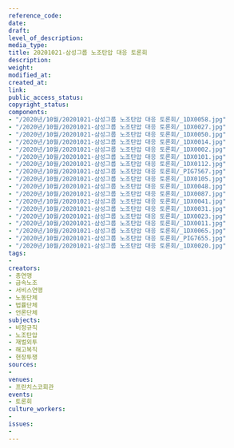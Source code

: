 ```yaml
---
reference_code: 
date: 
draft: 
level_of_description: 
media_type: 
title: 20201021-삼성그룹 노조탄압 대응 토론회
description: 
weight: 
modified_at: 
created_at: 
link: 
public_access_status: 
copyright_status: 
components:
- "/2020년/10월/20201021-삼성그룹 노조탄압 대응 토론회/_1DX0058.jpg"
- "/2020년/10월/20201021-삼성그룹 노조탄압 대응 토론회/_1DX0027.jpg"
- "/2020년/10월/20201021-삼성그룹 노조탄압 대응 토론회/_1DX0050.jpg"
- "/2020년/10월/20201021-삼성그룹 노조탄압 대응 토론회/_1DX0014.jpg"
- "/2020년/10월/20201021-삼성그룹 노조탄압 대응 토론회/_1DX0002.jpg"
- "/2020년/10월/20201021-삼성그룹 노조탄압 대응 토론회/_1DX0101.jpg"
- "/2020년/10월/20201021-삼성그룹 노조탄압 대응 토론회/_1DX0112.jpg"
- "/2020년/10월/20201021-삼성그룹 노조탄압 대응 토론회/_PIG7567.jpg"
- "/2020년/10월/20201021-삼성그룹 노조탄압 대응 토론회/_1DX0105.jpg"
- "/2020년/10월/20201021-삼성그룹 노조탄압 대응 토론회/_1DX0048.jpg"
- "/2020년/10월/20201021-삼성그룹 노조탄압 대응 토론회/_1DX0087.jpg"
- "/2020년/10월/20201021-삼성그룹 노조탄압 대응 토론회/_1DX0041.jpg"
- "/2020년/10월/20201021-삼성그룹 노조탄압 대응 토론회/_1DX0031.jpg"
- "/2020년/10월/20201021-삼성그룹 노조탄압 대응 토론회/_1DX0023.jpg"
- "/2020년/10월/20201021-삼성그룹 노조탄압 대응 토론회/_1DX0011.jpg"
- "/2020년/10월/20201021-삼성그룹 노조탄압 대응 토론회/_1DX0065.jpg"
- "/2020년/10월/20201021-삼성그룹 노조탄압 대응 토론회/_PIG7655.jpg"
- "/2020년/10월/20201021-삼성그룹 노조탄압 대응 토론회/_1DX0020.jpg"
tags:
- 
creators:
- 총연맹
- 금속노조
- 서비스연맹
- 노동단체
- 법률단체
- 언론단체
subjects:
- 비정규직
- 노조탄압
- 재벌외투
- 해고복직
- 현장투쟁
sources:
- 
venues:
- 프란치스코회관
events:
- 토론회
culture_workers:
- 
issues:
- 
---
```

